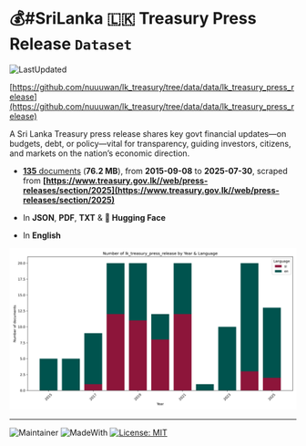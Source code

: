 # 💰#SriLanka 🇱🇰 Treasury Press Release `Dataset`

![LastUpdated](https://img.shields.io/badge/last_updated-2025--09--21_12:08:23-green)

[https://github.com/nuuuwan/lk_treasury/tree/data/data/lk_treasury_press_release](https://github.com/nuuuwan/lk_treasury/tree/data/data/lk_treasury_press_release)

A Sri Lanka Treasury press release shares key govt financial updates—on budgets, debt, or policy—vital for transparency, guiding investors, citizens, and markets on the nation’s economic direction.

- [**135** documents](https://github.com/nuuuwan/lk_treasury/tree/data/data/lk_treasury_press_release) (**76.2 MB**), from **2015-09-08** to **2025-07-30**, scraped from **[https://www.treasury.gov.lk//web/press-releases/section/2025](https://www.treasury.gov.lk//web/press-releases/section/2025)**

- In **JSON**, **PDF**, **TXT** & **🤗 Hugging Face**

- In **English**

![Chart](https://raw.githubusercontent.com/nuuuwan/lk_treasury/refs/heads/data/data/lk_treasury_press_release/docs_by_year_and_lang.png)


---

![Maintainer](https://img.shields.io/badge/maintainer-nuuuwan-red)
![MadeWith](https://img.shields.io/badge/made_with-python-blue)
[![License: MIT](https://img.shields.io/badge/License-MIT-yellow.svg)](https://opensource.org/licenses/MIT)
